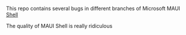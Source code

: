 ﻿This repo contains several bugs in different branches of Microsoft MAUI [Shell](https://learn.microsoft.com/en-us/dotnet/maui/fundamentals/shell/?view=net-maui-7.0)

The quality of MAUI Shell is really ridiculous
